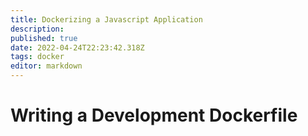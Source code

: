 ```yaml
---
title: Dockerizing a Javascript Application
description: 
published: true
date: 2022-04-24T22:23:42.318Z
tags: docker
editor: markdown
---
```


# Writing a Development Dockerfile